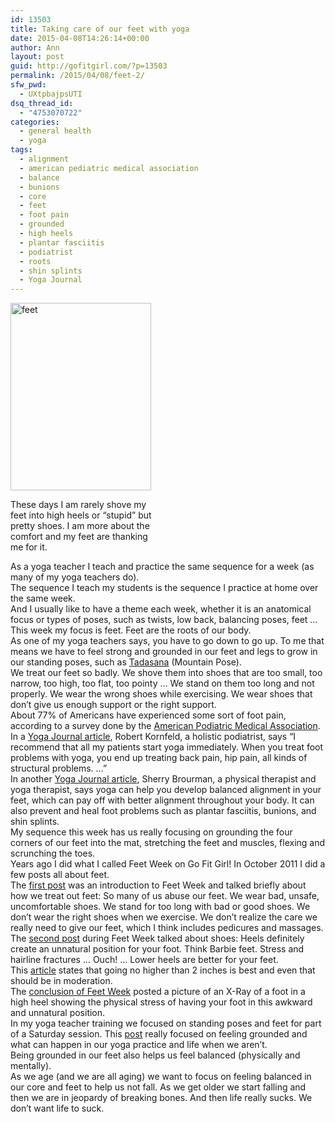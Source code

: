 ```yaml
---
id: 13503
title: Taking care of our feet with yoga
date: 2015-04-08T14:26:14+00:00
author: Ann
layout: post
guid: http://gofitgirl.com/?p=13503
permalink: /2015/04/08/feet-2/
sfw_pwd:
  - UXtpbajpsUTI
dsq_thread_id:
  - "4753070722"
categories:
  - general health
  - yoga
tags:
  - alignment
  - american pediatric medical association
  - balance
  - bunions
  - core
  - feet
  - foot pain
  - grounded
  - high heels
  - plantar fasciitis
  - podiatrist
  - roots
  - shin splints
  - Yoga Journal
---
```

<div id="attachment_13509" style="width: 235px" class="wp-caption alignleft">
  <a href="http://gofitgirl.com/2015/04/feet-2/img_6415/" rel="attachment wp-att-13509"><img class="size-medium wp-image-13509" src="http://gofitgirl.com/wp-content/uploads/2015/04/IMG_6415-225x300.jpg" alt="feet" width="225" height="300" /></a>
  
  <p class="wp-caption-text">
    These days I am rarely shove my feet into high heels or &#8220;stupid&#8221; but pretty shoes. I am more about the comfort and my feet are thanking me for it.
  </p>
</div>

  
As a yoga teacher I teach and practice the same sequence for a week (as many of my yoga teachers do).  
The sequence I teach my students is the sequence I practice at home over the same week.  
And I usually like to have a theme each week, whether it is an anatomical focus or types of poses, such as twists, low back, balancing poses, feet &#8230;  
This week my focus is feet. Feet are the roots of our body.  
As one of my yoga teachers says, you have to go down to go up. To me that means we have to feel strong and grounded in our feet and legs to grow in our standing poses, such as [Tadasana](http://www.yogajournal.com/pose/mountain-pose/) (Mountain Pose).  
We treat our feet so badly. We shove them into shoes that are too small, too narrow, too high, too flat, too pointy &#8230; We stand on them too long and not properly. We wear the wrong shoes while exercising. We wear shoes that don&#8217;t give us enough support or the right support.  
About 77% of Americans have experienced some sort of foot pain, according to a survey done by the [American Podiatric Medical Association](http://www.apma.org/Media/PRdetail.cfm?ItemNumber=13075).  
In a [Yoga Journal article](http://www.yogajournal.com/article/health/happy-feet-2/), Robert Kornfeld, a holistic podiatrist, says “I recommend that all my patients start yoga immediately. When you treat foot problems with yoga, you end up treating back pain, hip pain, all kinds of structural problems. &#8230;&#8221;  
In another [Yoga Journal article](http://www.yogajournal.com/article/health/foot-notes/), Sherry Brourman, a physical therapist and yoga therapist, says yoga can help you develop balanced alignment in your feet, which can pay off with better alignment throughout your body. It can also prevent and heal foot problems such as plantar fasciitis, bunions, and shin splints.  
My sequence this week has us really focusing on grounding the four corners of our feet into the mat, stretching the feet and muscles, flexing and scrunching the toes.  
Years ago I did what I called Feet Week on Go Fit Girl! In October 2011 I did a few posts all about feet.  
The [first post](http://gofitgirl.com/2011/10/its-feet-week/) was an introduction to Feet Week and talked briefly about how we treat out feet: So many of us abuse our feet. We wear bad, unsafe, uncomfortable shoes. We stand for too long with bad or good shoes. We don’t wear the right shoes when we exercise. We don’t realize the care we really need to give our feet, which I think includes pedicures and massages.  
The [second post](http://gofitgirl.com/2011/10/the-worst-shoes-for-your-feet/) during Feet Week talked about shoes: Heels definitely create an unnatural position for your foot. Think Barbie feet. Stress and hairline fractures … Ouch! &#8230; Lower heels are better for your feet. This [article](http://www.webmd.com/pain-management/ss/slideshow-worst-shoes-for-your-feet?ecd=wnl_dia_090611) states that going no higher than 2 inches is best and even that should be in moderation.  
The [conclusion of Feet Week](http://gofitgirl.com/2011/10/and-feet-week-concludes/) posted a picture of an X-Ray of a foot in a high heel showing the physical stress of having your foot in this awkward and unnatural position.  
In my yoga teacher training we focused on standing poses and feet for part of a Saturday session. This [post](http://gofitgirl.com/2013/10/feet/) really focused on feeling grounded and what can happen in our yoga practice and life when we aren&#8217;t.  
Being grounded in our feet also helps us feel balanced (physically and mentally).  
As we age (and we are all aging) we want to focus on feeling balanced in our core and feet to help us not fall. As we get older we start falling and then we are in jeopardy of breaking bones. And then life really sucks. We don&#8217;t want life to suck.